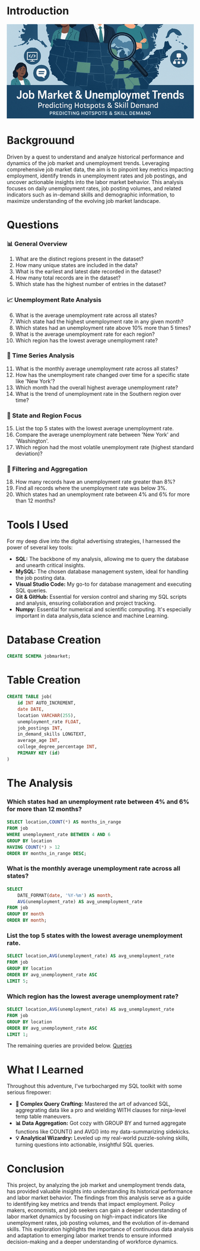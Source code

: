 # Introduction
![jobmarket](assets/jobmarket.png)
# Backgrouund
Driven by a quest to understand and analyze historical performance and dynamics of the job market and unemployment trends. Leveraging comprehensive job market data, the aim is to pinpoint key metrics impacting employment, identify trends in unemployment rates and job postings, and uncover actionable insights into the labor market behavior. This analysis focuses on daily unemployment rates, job posting volumes, and related indicators such as in-demand skills and demographic information, to maximize understanding of the evolving job market landscape.
# Questions
### 📊 General Overview
1. What are the distinct regions present in the dataset?
2. How many unique states are included in the data?
3. What is the earliest and latest date recorded in the dataset?
4. How many total records are in the dataset?
5. Which state has the highest number of entries in the dataset?
### 📈 Unemployment Rate Analysis
6. What is the average unemployment rate across all states?
7. Which state had the highest unemployment rate in any given month?
8. Which states had an unemployment rate above 10% more than 5 times?
9. What is the average unemployment rate for each region?
10. Which region has the lowest average unemployment rate?
### 📅 Time Series Analysis
11. What is the monthly average unemployment rate across all states?
12. How has the unemployment rate changed over time for a specific state like 'New York'?
13. Which month had the overall highest average unemployment rate?
14. What is the trend of unemployment rate in the Southern region over time?
### 📍 State and Region Focus
15. List the top 5 states with the lowest average unemployment rate.
16. Compare the average unemployment rate between 'New York' and 'Washington'.
17. Which region had the most volatile unemployment rate (highest standard deviation)?
### 📌 Filtering and Aggregation
18. How many records have an unemployment rate greater than 8%?
19. Find all records where the unemployment rate was below 3%.
20. Which states had an unemployment rate between 4% and 6% for more than 12 months?
# Tools I Used
For my deep dive into the digital advertising strategies, I harnessed the power of several key tools:
- **SQL:** The backbone of my analysis, allowing me to query the database and unearth critical insights.
- **MySQL:** The chosen database management system, ideal for handling the job posting data.
- **Visual Studio Code:** My go-to for database management and executing SQL queries.
- **Git & GitHub:** Essential for version control and sharing my SQL scripts and analysis, ensuring collaboration and project tracking.
- **Numpy:** Essential for numerical and scientific computing. It's especially important in data analysis,data science and machine Learning.
# Database Creation
```sql
CREATE SCHEMA jobmarket;
```
# Table Creation
```sql
CREATE TABLE job(
    id INT AUTO_INCREMENT,
    date DATE,
    location VARCHAR(255),
    unemployment_rate FLOAT,
    job_postings INT,
    in_demand_skills LONGTEXT,
    average_age INT,
    college_degree_percentage INT,
    PRIMARY KEY (id)
)
```
# The Analysis
### Which states had an unemployment rate between 4% and 6% for more than 12 months?
```sql
SELECT location,COUNT(*) AS months_in_range
FROM job
WHERE unemployment_rate BETWEEN 4 AND 6
GROUP BY location
HAVING COUNT(*) > 12
ORDER BY months_in_range DESC;
```
### What is the monthly average unemployment rate across all states?
```sql
SELECT 
    DATE_FORMAT(date, '%Y-%m') AS month,
    AVG(unemployment_rate) AS avg_unemployment_rate
FROM job
GROUP BY month
ORDER BY month;
```
### List the top 5 states with the lowest average unemployment rate.
```sql
SELECT location,AVG(unemployment_rate) AS avg_unemployment_rate
FROM job
GROUP BY location
ORDER BY avg_unemployment_rate ASC
LIMIT 5;
```
### Which region has the lowest average unemployment rate?
```sql
SELECT location,AVG(unemployment_rate) AS avg_unemployment_rate
FROM job
GROUP BY location
ORDER BY avg_unemployment_rate ASC
LIMIT 1;
```
The remaining queries are provided below.
[Queries](/queries/)
# What I Learned
Throughout this adventure, I've turbocharged my SQL toolkit with some serious firepower:
- **🧩 Complex Query Crafting:** Mastered the art of advanced SQL, aggregrating data like a pro and wielding WITH clauses for ninja-level temp table maneuvers.
- **📊 Data Aggregation:** Got cozy with GROUP BY and turned aggregate functions like COUNT() and AVG() into my data-summarizing sidekicks.
- **💡 Analytical Wizardry:** Leveled up my real-world puzzle-solving skills, turning questions into actionable, insightful SQL queries.
# Conclusion
This project, by analyzing the job market and unemployment trends data, has provided valuable insights into understanding its historical performance and labor market behavior. The findings from this analysis serve as a guide to identifying key metrics and trends that impact employment. Policy makers, economists, and job seekers can gain a deeper understanding of labor market dynamics by focusing on high-impact indicators like unemployment rates, job posting volumes, and the evolution of in-demand skills. This exploration highlights the importance of continuous data analysis and adaptation to emerging labor market trends to ensure informed decision-making and a deeper understanding of workforce dynamics.
